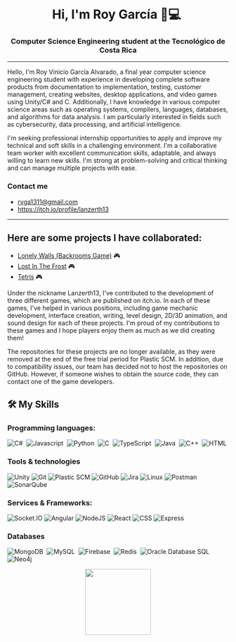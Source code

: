 <h1 align="center">Hi, I'm Roy García 👋💻 <img height="40"</h1>
<h3 align="center">Computer Science Engineering student at the Tecnológico de Costa Rica</h3>

-------------------
Hello, I'm Roy Vinicio García Alvarado, a final year computer science engineering student with experience in developing complete software products from documentation to implementation, testing, customer management,  creating websites, desktop applications, and video games using Unity/C# and C.  Additionally, I have knowledge in various computer science areas such as operating systems, compilers, languages, databases, and algorithms for data analysis. I am particularly interested in fields such as cybersecurity, data processing, and artificial intelligence.
  
  I'm seeking professional internship opportunities to apply and improve my technical and soft skills in a challenging environment. I'm a collaborative team worker with excellent communication skills, adaptable, and always willing to learn new skills. I'm strong at problem-solving and critical thinking and can manage multiple projects with ease.
  

### Contact me
+ rvga1311@gmail.com
+ https://itch.io/profile/lanzerth13


-------------------
  
## Here are some projects I have collaborated:
+ [Lonely Walls (Backrooms Game)](https://juuzou13.itch.io/lonely-walls) :video_game:
+ [Lost In The Frost](https://juuzou13.itch.io/lostinthefrost) :video_game:
+ [Tetris](https://lanzerth13.itch.io/tetris) :video_game:
  
Under the nickname Lanzerth13, I've contributed to the development of three different games, which are published on itch.io. In each of these games, I've helped in various positions, including game mechanic development, interface creation, writing, level design, 2D/3D animation, and sound design for each of these projects. I'm proud of my contributions to these games and I hope players enjoy them as much as we did creating them!

The repositories for these projects are no longer available, as they were removed at the end of the free trial period for Plastic SCM. In addition, due to compatibility issues, our team has decided not to host the repositories on GitHub. However, if someone wishes to obtain the source code, they can contact one of the game developers.

## 🛠️ My Skills
### Programming languages:
![C#](https://img.shields.io/badge/C%23-239120?style=flat&logo=c-sharp&logoColor=white)&nbsp;
![Javascript](https://img.shields.io/badge/JavaScript-F7DF1E?style=flat&logo=javascript&logoColor=black)&nbsp;
![Python](https://img.shields.io/badge/-Python-05122A?style=flat&logo=python)&nbsp;
![C](https://img.shields.io/badge/C-00599C?style=flat&logo=c&logoColor=white)&nbsp;
![TypeScript](https://img.shields.io/badge/TypeScript-007ACC?style=flat&logo=typescript&logoColor=white)&nbsp;
![Java](https://img.shields.io/badge/Java-%23150458.svg?style=flat&logo=java&logoColor=orange)&nbsp;
![C++](https://img.shields.io/badge/-C++-05122A?style=flat&logo=C%2B%2B&logoColor=00599C)&nbsp;
![HTML](https://img.shields.io/badge/-HTML-E34F26?style=flat&logo=html5&logoColor=white)

### Tools & technologies
![Unity](https://img.shields.io/badge/-Unity-000000?style=flat&logo=unity&logoColor=white)
![Git](https://img.shields.io/badge/-Git-black?style=flat-square&logo=git)
![Plastic SCM](https://img.shields.io/badge/Plastic%20SCM-5849BE?style=flat&logo=plasticscm&logoColor=white&color=orange)
![GitHub](https://img.shields.io/badge/-GitHub-181717?style=flat-square&logo=github)
![Jira](https://img.shields.io/badge/Jira-0052CC?style=flat&logo=jira&logoColor=white)
![Linux](https://img.shields.io/badge/Linux-FCC624?style=flat&logo=linux&logoColor=black)
![Postman](https://img.shields.io/badge/Postman-FF6C37?style=flat&logo=postman&logoColor=white)
![SonarQube](https://img.shields.io/badge/SonarQube-4E9BCD?style=flat&logo=sonarqube&logoColor=white)


### Services & Frameworks:
![Socket.IO](https://img.shields.io/badge/Socket.IO-010101?style=flat&logo=socket-dot-io&logoColor=white)
![Angular](https://img.shields.io/badge/-Angular-DD0031?style=flat&logo=angular&logoColor=white)
![NodeJS](https://img.shields.io/badge/-NodeJS-339933?style=flat&logo=node.js&logoColor=white)
![React](https://img.shields.io/badge/-React-61DAFB?style=flat&logo=react&logoColor=black)
![CSS](https://img.shields.io/badge/-CSS-1572B6?style=flat&logo=css3&logoColor=white)
![Express](https://img.shields.io/badge/Express-000000?style=flat&logo=express&logoColor=white)



### Databases
![MongoDB](https://img.shields.io/badge/MongoDB-4EA94B?style=flat&logo=mongodb&logoColor=white)&nbsp;
![MySQL](https://img.shields.io/badge/MySQL-4479A1?style=flat&logo=mysql&logoColor=white)&nbsp;
![Firebase](https://img.shields.io/badge/Firebase-FFCA28?style=flat&logo=firebase&logoColor=black)&nbsp;
![Redis](https://img.shields.io/badge/Redis-DC382D?style=flat&logo=redis&logoColor=white)&nbsp;
![Oracle Database SQL](https://img.shields.io/badge/Oracle_SQL-F80000?style=flat&logo=oracle&logoColor=white)&nbsp;
![Neo4j](https://img.shields.io/badge/Neo4j-008CC1?style=flat&logo=neo4j&logoColor=white)&nbsp;

  
 <p align= "center">
  <img height= "150" src="https://github-readme-stats.vercel.app/api?username=rvga1311&theme=algolia&show_icons=true&include_all_commits=true" />
</p>
